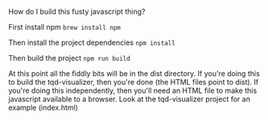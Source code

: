 How do I build this fusty javascript thing?

First install npm
`brew install npm`

Then install the project dependencies
`npm install`

Then build the project
`npm run build`

At this point all the fiddly bits will be in the dist directory. If you're doing this to build the tqd-visualizer, then you're done (the HTML files point to dist). If you're doing this independently, then you'll need an HTML file to make this javascript available to a browser. Look at the tqd-visualizer project for an example (index.html)
